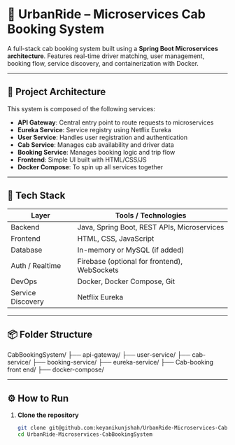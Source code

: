 # 🚖 UrbanRide – Microservices Cab Booking System

A full-stack cab booking system built using a **Spring Boot Microservices architecture**. Features real-time driver matching, user management, booking flow, service discovery, and containerization with Docker.

---

## 🧩 Project Architecture

This system is composed of the following services:

- **API Gateway**: Central entry point to route requests to microservices
- **Eureka Service**: Service registry using Netflix Eureka
- **User Service**: Handles user registration and authentication
- **Cab Service**: Manages cab availability and driver data
- **Booking Service**: Manages booking logic and trip flow
- **Frontend**: Simple UI built with HTML/CSS/JS
- **Docker Compose**: To spin up all services together

---

## 🔧 Tech Stack

| Layer            | Tools / Technologies                             |
|------------------|--------------------------------------------------|
| Backend          | Java, Spring Boot, REST APIs, Microservices      |
| Frontend         | HTML, CSS, JavaScript                            |
| Database         | In-memory or MySQL (if added)                    |
| Auth / Realtime  | Firebase (optional for frontend), WebSockets     |
| DevOps           | Docker, Docker Compose, Git                      |
| Service Discovery| Netflix Eureka                                   |

---

## 📦 Folder Structure

CabBookingSystem/
├── api-gateway/
├── user-service/
├── cab-service/
├── booking-service/
├── eureka-service/
├── Cab-booking front end/
├── docker-compose/


---

## ⚙️ How to Run

1. **Clone the repository**
   ```bash
   git clone git@github.com:keyanikunjshah/UrbanRide-Microservices-CabBookingSystem.git
   cd UrbanRide-Microservices-CabBookingSystem


   

